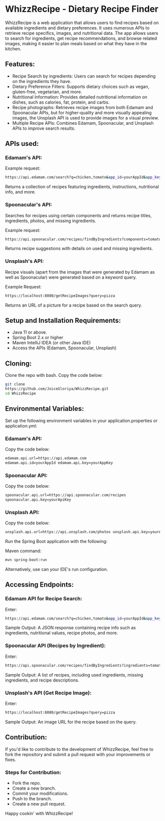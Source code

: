 # WhizzRecipe - Dietary Recipe Finder

WhizzRecipe is a web application that allows users to find recipes based on available ingredients and dietary preferences. It uses numerous APIs to retrieve recipe specifics, images, and nutritional data. The app allows users to search for ingredients, get recipe recommendations, and browse related images, making it easier to plan meals based on what they have in the kitchen.

## Features:
- Recipe Search by ingredients: Users can search for recipes depending on the ingredients they have.
- Dietary Preference Filters: Supports dietary choices such as vegan, gluten-free, vegetarian, and more.
- Nutritional Information: Provides detailed nutritional information on dishes, such as calories, fat, protein, and carbs.
- Recipe photographs: Retrieves recipe images from both Edamam and Spoonacular APIs, but for higher-quality and more visually appealing images, the Unsplash API is used to provide images for a visual preview.
- Multiple Recipe APIs: Combines Edamam, Spoonacular, and Unsplash APIs to improve search results.

## APIs used:

### Edamam's API:

Example request:
```bash
https://api.edamam.com/search?q=chicken,tomato&app_id=yourAppId&app_key=yourAppKey
```
Returns a collection of recipes featuring ingredients, instructions,
nutritional info, and more.

### Spoonacular's API:

Searches for recipes using certain components and returns recipe titles,
ingredients, photos, and missing ingredients. 

Example request:
```bash
https://api.spoonacular.com/recipes/findByIngredients?components=tomato,cheese&apiKey=yourApiKey
```
Returns recipe suggestions with details on used and missing ingredients.

### Unsplash's API:

Recipe visuals (apart from the images that were generated by Edamam as
well as Spoonacular) were generated based on a keyword query.

Example Request:
```bash
https://localhost:8080/getRecipeImages?query=pizza
```
Returns an URL of a picture for a recipe based on the search query.

## Setup and Installation Requirements:

- Java 11 or above. 
- Spring Boot 2.x or higher
- Maven IntelliJ IDEA (or other Java IDE) 
- Access the APIs (Edamam, Spoonacular, Unsplash)

## Cloning:

Clone the repo with bash.
Copy the code below:
```bash
git clone
https://github.com/JoiceGloriya/WhizzRecipe.git
cd WhizzRecipe
```

## Environmental Variables:

Set up the following environment variables in your application.properties or application.yml:

### Edamam\'s API:

Copy the code below:
```bash
edamam.api.url=https://api.edamam.com
edamam.api.id=yourAppId edamam.api.key=yourAppKey
```

### Spoonacular API:

Copy the code below:
```bash
spoonacular.api.url=https://api.spoonacular.com/recipes
spoonacular.api.key=yourApiKey
```

### Unsplash API:

Copy the code below:
```bash
unsplash.api.url=https://api.unsplash.com/photos unsplash.api.key=yourApiKey
```

Run the Spring Boot application with the following:

Maven command: 
```bash
mvn spring-boot:run
```

Alternatively, use can your IDE\'s run configuration.

## Accessing Endpoints: 

### Edamam API for Recipe Search:

Enter:
```bash
https://api.edamam.com/search?q=chicken,tomato&app_id=yourAppId&app_key=yourAppKey
```
Sample Output:
A JSON response containing recipe info such as ingredients, nutritional values, recipe photos, and more.



### Spoonacular API (Recipes by Ingredient):

Enter: 
```bash
https://api.spoonacular.com/recipes/findByIngredients?ingredients=tomato,cheese&apiKey=yourApiKey
```
Sample Output: A list of recipes, including used ingredients, missing
ingredients, and recipe descriptions.

### Unsplash\'s API (Get Recipe Image):

Enter: 
```bash
https://localhost:8080/getRecipeImages?query=pizza
```
Sample Output:
An image URL for the recipe based on the query.

## Contribution:

If you\'d like to contribute to the development of WhizzRecipe, feel free to fork the repository and submit a pull request with your improvements or fixes.

### Steps for Contribution:
- Fork the repo.
- Create a new branch.
- Commit your modifications.
- Push to the branch.
- Create a new pull request.



Happy cookin' with WhizzRecipe!

